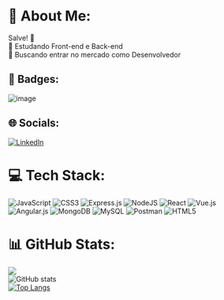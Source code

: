 # 💫 About Me:
Salve! 👋<br>🔭 Estudando Front-end e Back-end<br>👯 Buscando entrar no mercado como Desenvolvedor <br>

## 🏅 Badges:
![image](https://github.com/jooooou/jooooou/assets/106356096/45dc2334-8fc5-4579-814f-b0ce8ad19e35)



## 🌐 Socials:
[![LinkedIn](https://img.shields.io/badge/LinkedIn-%230077B5.svg?logo=linkedin&logoColor=white)](https://linkedin.com/in/guilherme-duarte-barcelos-302aa1225) 

# 💻 Tech Stack:
![JavaScript](https://img.shields.io/badge/javascript-%23323330.svg?style=for-the-badge&logo=javascript&logoColor=%23F7DF1E) ![CSS3](https://img.shields.io/badge/css3-%231572B6.svg?style=for-the-badge&logo=css3&logoColor=white) ![Express.js](https://img.shields.io/badge/express.js-%23404d59.svg?style=for-the-badge&logo=express&logoColor=%2361DAFB) ![NodeJS](https://img.shields.io/badge/node.js-6DA55F?style=for-the-badge&logo=node.js&logoColor=white) ![React](https://img.shields.io/badge/react-%2320232a.svg?style=for-the-badge&logo=react&logoColor=%2361DAFB) ![Vue.js](https://img.shields.io/badge/vuejs-%2335495e.svg?style=for-the-badge&logo=vuedotjs&logoColor=%234FC08D) ![Angular.js](https://img.shields.io/badge/angular.js-%23E23237.svg?style=for-the-badge&logo=angularjs&logoColor=white) ![MongoDB](https://img.shields.io/badge/MongoDB-%234ea94b.svg?style=for-the-badge&logo=mongodb&logoColor=white) ![MySQL](https://img.shields.io/badge/mysql-%2300f.svg?style=for-the-badge&logo=mysql&logoColor=white) ![Postman](https://img.shields.io/badge/Postman-FF6C37?style=for-the-badge&logo=postman&logoColor=white) ![HTML5](https://img.shields.io/badge/html5-%23E34F26.svg?style=for-the-badge&logo=html5&logoColor=white)
# 📊 GitHub Stats:
![](https://github-readme-streak-stats.herokuapp.com/?user=jooooou&theme=dracula&hide_border=false)<br>
![GitHub stats](https://github-readme-stats.vercel.app/api?username=jooooou&show_icons=true&theme=dracula)<br>
[![Top Langs](https://github-readme-stats.vercel.app/api/top-langs/?username=jooooou&size_weight=0.5&count_weight=0.5&theme=dracula)](https://github.com/jooooou/github-readme-stats)



<!-- Proudly created with GPRM ( https://gprm.itsvg.in ) -->
